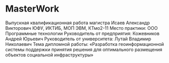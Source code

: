 # MasterWork

Выпускная квалификационная работа магистра
Исаев Александр Викторович
ЮФУ, ИКТИБ, МОП ЭВМ, КТмо2-11
Место практики: ООО Программные технологии
Руководитель от предприятия: Кожевников Андрей Юрьевич
Руководитель от университета: Лутай Владимир Николаевич
Тема дипломной работы: «Разработка геоинформационной системы поддержки принятия решения для оптимального размещения объектов социальной инфраструктуры»
